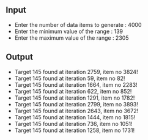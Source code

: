 ## Input 
 - Enter the number of data items to generate : 4000
 - Enter the minimum value of the range : 139
 - Enter the maximum value of the range : 2305

## Output
- Target 145 found at iteration 2759, item no 3824!
- Target 145 found at iteration 59, item no 82!
- Target 145 found at iteration 1664, item no 2283!
- Target 145 found at iteration 622, item no 852!
- Target 145 found at iteration 1291, item no 1782!
- Target 145 found at iteration 2799, item no 3893!
- Target 145 found at iteration 2643, item no 3672!
- Target 145 found at iteration 1444, item no 1815!
- Target 145 found at iteration 736, item no 1051!
- Target 145 found at iteration 1258, item no 1731!
